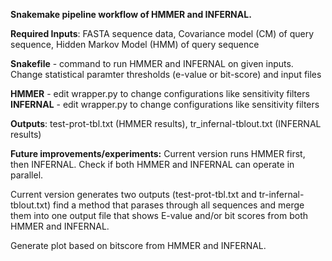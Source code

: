 **Snakemake pipeline workflow of HMMER and INFERNAL.**


**Required Inputs**: FASTA sequence data, Covariance model (CM) of query sequence, Hidden Markov Model (HMM) of query sequence

**Snakefile** - command to run HMMER and INFERNAL on given inputs. Change statistical paramter thresholds (e-value or bit-score) and input files

**HMMER** - edit wrapper.py to change configurations like sensitivity filters
**INFERNAL** - edit wrapper.py to change configurations like sensitivity filters

**Outputs**: test-prot-tbl.txt (HMMER results), tr_infernal-tblout.txt (INFERNAL results)

**Future improvements/experiments:**
Current version runs HMMER first, then INFERNAL. Check if both HMMER and INFERNAL can operate in parallel.

Current version generates two outputs (test-prot-tbl.txt and tr-infernal-tblout.txt) find a method that parases through all sequences and merge them into one output file that shows E-value and/or bit scores from both HMMER and INFERNAL.

Generate plot based on bitscore from HMMER and INFERNAL.
